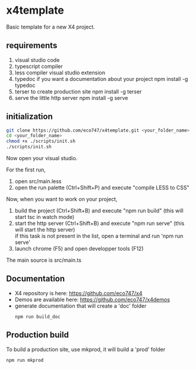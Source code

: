 # x4template

Basic template for a new X4 project.

## requirements

1. visual studio code
2. typescript compiler 
3. less compiler visual studio extension
4. typedoc if you want a documentation about your project
   npm install -g typedoc
5. terser to create production site
   npm install -g terser
6. serve the little http server
   npm install -g serve

## initialization

```sh
git clone https://github.com/eco747/x4template.git <your_folder_name>
cd <your_folder_name>
chmod +x ./scripts/init.sh
./scripts/init.sh
```

Now open your visual studio.

For the first run,
1. open src/main.less
2. open the run palette (Ctrl+Shift+P) and execute "compile LESS to CSS"

Now, when you want to work on your project,

1. build the project (Ctrl+Shift+B) and execute "npm run build" (this will start tsc in watch mode)
2. start the http server (Ctrl+Shift+B) and execute "npm run serve" (this will start the http server)  
   if this task is not present in the list, open a terminal and run 'npm run serve'
3. launch chrome (F5) and open developper tools (F12)

The main source is src/main.ts

## Documentation
- X4 repository is here: https://github.com/eco747/x4
- Demos are available here: https://github.com/eco747/x4demos
- generate documentation that will create a 'doc' folder
  ```
  npm run build_doc
  ```

## Production build
To build a production site, use mkprod, it will build a 'prod' folder
```
npm run mkprod
```



